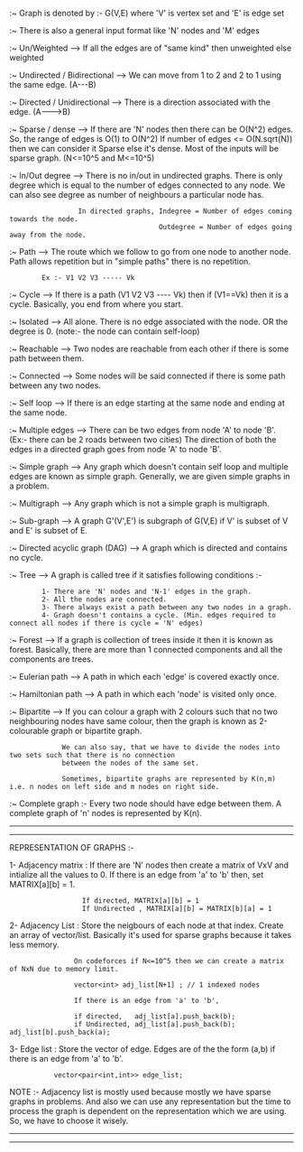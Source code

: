 :~ Graph is denoted by :- G(V,E) where 'V' is vertex set and 'E' is edge set 

:~ There is also a general input format like 'N' nodes and 'M' edges

:~ Un/Weighted --> If all the edges are of "same kind" then unweighted else weighted

:~ Undirected / Bidirectional --> We can move from 1 to 2 and 2 to 1 using the same edge. (A---B)

:~ Directed / Unidirectional --> There is a direction associated with the edge.   (A--->B)

:~ Sparse / dense --> If there are 'N' nodes then there can be O(N^2) edges. So, the range of edges is O(1) to O(N^2)
                      If number of edges <= O(N.sqrt(N)) then we can consider it Sparse else it's dense. Most of the 
                      inputs will be sparse graph. (N<=10^5 and M<=10^5)

:~ In/Out degree --> There is no in/out in undirected graphs. There is only degree which is equal to the number of edges 
                     connected to any node. We can also see degree as number of neighbours a particular node has.

                     In directed graphs, Indegree = Number of edges coming towards the node.
                                         Outdegree = Number of edges going away from the node.

:~ Path --> The route which we follow to go from one node to another node.
            Path allows repetition but in "simple paths" there is no repetition.

            Ex :- V1 V2 V3 ----- Vk


:~ Cycle --> If there is a path (V1 V2 V3 ---- Vk) then if (V1==Vk) then it is a cycle.
             Basically, you end from where you start. 


:~ Isolated --> All alone. There is no edge associated with the node. OR the degree is 0.
                (note:- the node can contain self-loop)


:~ Reachable --> Two nodes are reachable from each other if there is some path between them.

:~ Connected --> Some nodes will be said connected if there is some path between any two nodes.

:~ Self loop --> If there is an edge starting at the same node and ending at the same node.

:~ Multiple edges --> There can be two edges from node 'A' to node 'B'. (Ex:- there can be 2 roads between two cities)
                      The direction of both the edges in a directed graph goes from node 'A' to node 'B'.

:~ Simple graph --> Any graph which doesn't contain self loop and multiple edges are known as simple graph.
                    Generally, we are given simple graphs in a problem. 

:~ Multigraph --> Any graph which is not a simple graph is multigraph.


:~ Sub-graph --> A graph G'(V',E') is subgraph of G(V,E) if V' is subset of V and E' is subset of E.

:~ Directed acyclic graph (DAG) --> A graph which is directed and contains no cycle.


:~ Tree --> A graph is called tree if it satisfies following conditions :-
            
            1- There are 'N' nodes and 'N-1' edges in the graph.
            2- All the nodes are connected.
            3- There always exist a path between any two nodes in a graph.
            4- Graph doesn't contains a cycle. (Min. edges required to connect all nodes if there is cycle = 'N' edges)


:~ Forest --> If a graph is collection of trees inside it then it is known as forest.
              Basically, there are more than 1 connected components and all the components are trees.



:~ Eulerian path --> A path in which each 'edge' is covered exactly once.



:~ Hamiltonian path --> A path in which each 'node' is visited only once.



:~ Bipartite --> If you can colour a graph with 2 colours such that no two neighbouring nodes have same colour, then
                 the graph is known as 2-colourable graph or bipartite graph.

                 We can also say, that we have to divide the nodes into two sets such that there is no connection
                 between the nodes of the same set.

                 Sometimes, bipartite graphs are represented by K(n,m) i.e. n nodes on left side and m nodes on right side.


:~ Complete graph :- Every two node should have edge between them. 
                     A complete graph of 'n' nodes is represented by K(n).


-----------------------------------------------------------------------------------------------------------------------
-----------------------------------------------------------------------------------------------------------------------

REPRESENTATION OF GRAPHS :- 

1- Adjacency matrix : If there are 'N' nodes then create a matrix of VxV and intialize all the values to 0.
                      If there is an edge from 'a' to 'b' then, set MATRIX[a][b] = 1.

                      If directed, MATRIX[a][b] = 1
                      If Undirected , MATRIX[a][b] = MATRIX[b][a] = 1 
        

2- Adjacency List : Store the neigbours of each node at that index. Create an array of vector/list.
                    Basically it's used for sparse graphs because it takes less memory. 

                    On codeforces if N<=10^5 then we can create a matrix of NxN due to memory limit.
                    
                    vector<int> adj_list[N+1] ; // 1 indexed nodes

                    If there is an edge from 'a' to 'b',

                    if directed,   adj_list[a].push_back(b);
                    if Undirected, adj_list[a].push_back(b); adj_list[b].push_back(a);


3- Edge list : Store the vector of edge. Edges are of the the form (a,b) if there is an edge from 'a' to 'b'.
               
               vector<pair<int,int>> edge_list; 


NOTE :- Adjacency list is mostly used because mostly we have sparse graphs in problems. And also we can use any
        representation but the time to process the graph is dependent on the representation which we are using.
        So, we have to choose it wisely.

------------------------------------------------------------------------------------------------------------------------
------------------------------------------------------------------------------------------------------------------------


                     

